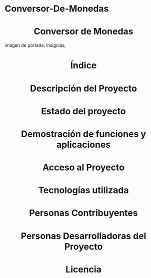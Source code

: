 # Conversor-De-Monedas
<h1 align="center">  Conversor de Monedas </h1>
imagen de portada;
Insignias;
<h1 align="center">  Índice </h1>

<h1 align="center">  Descripción del Proyecto </h1>

<h1 align="center"> Estado del proyecto </h1>

<h1 align="center"> Demostración de funciones y aplicaciones </h1>

<h1 align="center"> Acceso al Proyecto </h1>

<h1 align="center"> Tecnologías utilizada </h1>

<h1 align="center"> Personas Contribuyentes </h1>

<h1 align="center"> Personas Desarrolladoras del Proyecto </h1>

<h1 align="center"> Licencia </h1>
